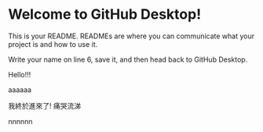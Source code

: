 # Welcome to GitHub Desktop!

This is your README. READMEs are where you can communicate what your project is and how to use it.

Write your name on line 6, save it, and then head back to GitHub Desktop.

Hello!!!

aaaaaa

我終於進來了! 痛哭流涕

nnnnnn